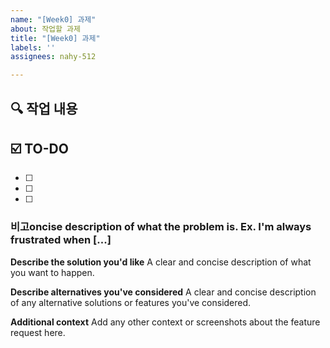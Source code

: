 ```yaml
---
name: "[Week0] 과제"
about: 작업할 과제
title: "[Week0] 과제"
labels: ''
assignees: nahy-512

---
```


## 🔍 작업 내용

## ☑️ TO-DO
- [ ]
- [ ] 
- [ ]

### 비고oncise description of what the problem is. Ex. I'm always frustrated when [...]

**Describe the solution you'd like**
A clear and concise description of what you want to happen.

**Describe alternatives you've considered**
A clear and concise description of any alternative solutions or features you've considered.

**Additional context**
Add any other context or screenshots about the feature request here.

